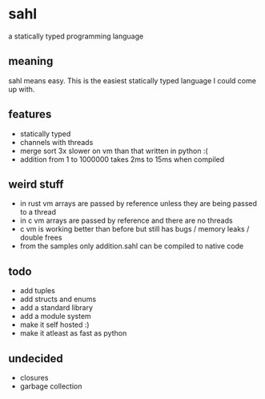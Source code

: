 # sahl

a statically typed programming language

## meaning

sahl means easy. This is the easiest statically typed language I could come up with.

## features

- statically typed
- channels with threads
- merge sort 3x slower on vm than that written in python :(
- addition from 1 to 1000000 takes 2ms to 15ms when compiled

## weird stuff

- in rust vm arrays are passed by reference unless they are being passed to a thread
- in c vm arrays are passed by reference and there are no threads
- c vm is working better than before but still has bugs / memory leaks / double frees
- from the samples only addition.sahl can be compiled to native code

## todo

- add tuples
- add structs and enums
- add a standard library
- add a module system
- make it self hosted :)
- make it atleast as fast as python

## undecided

- closures
- garbage collection
